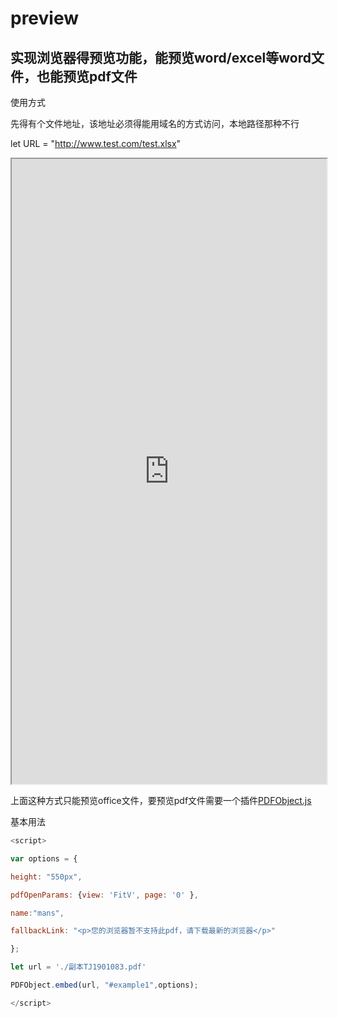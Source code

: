# preview
## 实现浏览器得预览功能，能预览word/excel等word文件，也能预览pdf文件
使用方式<br/>

先得有个文件地址，该地址必须得能用域名的方式访问，本地路径那种不行<br/>

let URL = "http://www.test.com/test.xlsx"
<iframe src='http://view.officeapps.live.com/op/view.aspx?src=URL' width='100%' height='1000px' frameborder='1'>
 </iframe>
 
 
 上面这种方式只能预览office文件，要预览pdf文件需要一个插件[PDFObject.js](http://jhyt.oss-cn-shanghai.aliyuncs.com/images/1531367199089_PDFObject.js)
 
 基本用法
 
 ```javascript
 <script>
 
var options = {

height: "550px",

pdfOpenParams: {view: 'FitV', page: '0' },

name:"mans",

fallbackLink: "<p>您的浏览器暂不支持此pdf，请下载最新的浏览器</p>"

};

let url = './副本TJ1901083.pdf'

PDFObject.embed(url, "#example1",options);

</script>
```
